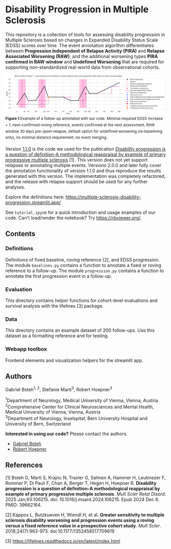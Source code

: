 # Disability Progression in Multiple Sclerosis
This repository is a collection of tools for assessing disability progression in Multiple Sclerosis based on changes in Expanded Disability Status Scale (EDSS) scores over time. The event annotation algorithm differentiates between **Progression Independent of Relapse Activity (PIRA)** and **Relapse Associated Worsening (RAW)**, and the additional worsening types **PIRA confirmed in RAW window** and **Undefined Worsening** that are required for supporting non-standardized real-world data from observational cohorts.

![Annotated follow-up with PIRA, RAW, and undefined worsening](images/example_with_all_types.png?raw=true "Annotated follow-up with PIRA, RAW, and undefined worsening")
<sup>**Figure 1** Example of a follow-up annotated with our code. Minimal required EDSS increase + 1, next-confirmed roving reference, events confirmed at the next assessment, RAW window 30 days pre-/post-relapse, default option for undefined worsening (re-baselining only), no minimal distance requirement, no event merging.</sup>

Version [1.1.0](https://github.com/drstrupf/multiple-sclerosis-disability-progression/releases/tag/v1.1.0) is the code we used for the publication [Disability progression is a question of definition-A methodological reappraisal by example of primary progressive multiple sclerosis](https://pubmed.ncbi.nlm.nih.gov/39662164/) [1]. This version does not yet support relapses or annotating multiple events. Versions 2.0.0 and later fully cover the annotation functionality of version 1.1.0 and thus reproduce the results generated with this version. The implementation was completely refactored, and the release with relapse support should be used for any further analyses.

Explore the definitions here: https://multiple-sclerosis-disability-progression.streamlit.app/

See ``tutorial.ipynb`` for a quick introduction and usage examples of our code. Can't load/render the notebook? Try https://nbviewer.org/.


## Contents
### Definitions
Definitions of fixed baseline, roving reference [2], and EDSS progression. The module ``baselines.py`` contains a function to annotate a fixed or roving reference to a follow-up. The module ``progression.py`` contains a function to annotate the first progression event in a follow-up.
### Evaluation
This directory contains helper functions for cohort-level evaluations and survival analysis with the lifelines [3] package.
### Data
This directory contains an example dataset of 200 follow-ups. Use this dataset as a formatting reference and for testing.
### Webapp toolbox
Frontend elements and visualization helpers for the streamlit app.

## Authors
Gabriel Bsteh<sup>1, 2</sup>, Stefanie Marti<sup>3</sup>, Robert Hoepner<sup>3</sup>

<sup>1</sup>Department of Neurology, Medical University of Vienna, Vienna, Austria\
<sup>2</sup>Comprehensive Center for Clinical Neurosciences and Mental Health, Medical University of Vienna, Vienna, Austria\
<sup>3</sup>Department of Neurology, Inselspital, Bern University Hospital and University of Bern, Switzerland

**Interested in using our code?** Please contact the authors. 
* [Gabriel Bsteh](https://www.meduniwien.ac.at/web/forschung/researcher-profiles/researcher-profiles/detail/?res=gabriel_bsteh&cHash=0896fd3f091c51c7c5c37b55b83d8def)
* [Robert Hoepner](http://www.neurologie.insel.ch/de/ueber-uns/teams/details/person/detail/robert-hoepner)

## References

[1] Bsteh G, Marti S, Krajnc N, Traxler G, Salmen A, Hammer H, Leutmezer F, Rommer P, Di Pauli F, Chan A, 
Berger T, Hegen H, Hoepner R. **Disability progression is a question of definition-A methodological reappraisal 
by example of primary progressive multiple sclerosis**. *Mult Scler Relat Disord*. 2025 Jan;93:106215. 
doi: 10.1016/j.msard.2024.106215. Epub 2024 Dec 6. PMID: 39662164.

[2] Kappos L, Butzkueven H, Wiendl H, et al. **Greater sensitivity to multiple sclerosis disability 
worsening and progression events using a roving versus a fixed reference value in a prospective cohort 
study**. *Mult Scler*. 2018;24(7):963-973. doi:10.1177/1352458517709619

[3] https://lifelines.readthedocs.io/en/latest/index.html
